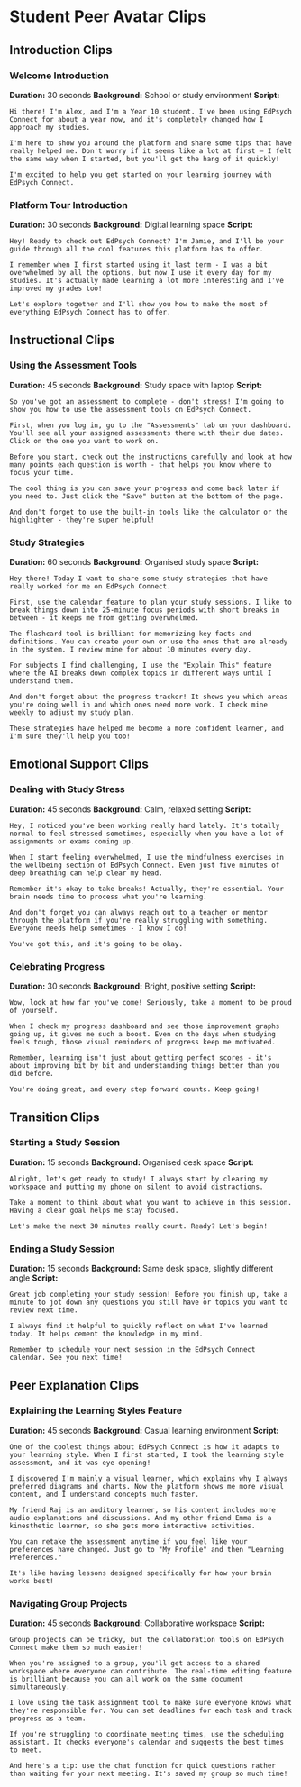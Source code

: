 # Student Peer Avatar Clips

## Introduction Clips

### Welcome Introduction
**Duration:** 30 seconds
**Background:** School or study environment
**Script:**
```
Hi there! I'm Alex, and I'm a Year 10 student. I've been using EdPsych Connect for about a year now, and it's completely changed how I approach my studies.

I'm here to show you around the platform and share some tips that have really helped me. Don't worry if it seems like a lot at first – I felt the same way when I started, but you'll get the hang of it quickly!

I'm excited to help you get started on your learning journey with EdPsych Connect.
```

### Platform Tour Introduction
**Duration:** 30 seconds
**Background:** Digital learning space
**Script:**
```
Hey! Ready to check out EdPsych Connect? I'm Jamie, and I'll be your guide through all the cool features this platform has to offer.

I remember when I first started using it last term - I was a bit overwhelmed by all the options, but now I use it every day for my studies. It's actually made learning a lot more interesting and I've improved my grades too!

Let's explore together and I'll show you how to make the most of everything EdPsych Connect has to offer.
```

## Instructional Clips

### Using the Assessment Tools
**Duration:** 45 seconds
**Background:** Study space with laptop
**Script:**
```
So you've got an assessment to complete - don't stress! I'm going to show you how to use the assessment tools on EdPsych Connect.

First, when you log in, go to the "Assessments" tab on your dashboard. You'll see all your assigned assessments there with their due dates. Click on the one you want to work on.

Before you start, check out the instructions carefully and look at how many points each question is worth - that helps you know where to focus your time.

The cool thing is you can save your progress and come back later if you need to. Just click the "Save" button at the bottom of the page.

And don't forget to use the built-in tools like the calculator or the highlighter - they're super helpful!
```

### Study Strategies
**Duration:** 60 seconds
**Background:** Organised study space
**Script:**
```
Hey there! Today I want to share some study strategies that have really worked for me on EdPsych Connect.

First, use the calendar feature to plan your study sessions. I like to break things down into 25-minute focus periods with short breaks in between - it keeps me from getting overwhelmed.

The flashcard tool is brilliant for memorizing key facts and definitions. You can create your own or use the ones that are already in the system. I review mine for about 10 minutes every day.

For subjects I find challenging, I use the "Explain This" feature where the AI breaks down complex topics in different ways until I understand them.

And don't forget about the progress tracker! It shows you which areas you're doing well in and which ones need more work. I check mine weekly to adjust my study plan.

These strategies have helped me become a more confident learner, and I'm sure they'll help you too!
```

## Emotional Support Clips

### Dealing with Study Stress
**Duration:** 45 seconds
**Background:** Calm, relaxed setting
**Script:**
```
Hey, I noticed you've been working really hard lately. It's totally normal to feel stressed sometimes, especially when you have a lot of assignments or exams coming up.

When I start feeling overwhelmed, I use the mindfulness exercises in the wellbeing section of EdPsych Connect. Even just five minutes of deep breathing can help clear my head.

Remember it's okay to take breaks! Actually, they're essential. Your brain needs time to process what you're learning.

And don't forget you can always reach out to a teacher or mentor through the platform if you're really struggling with something. Everyone needs help sometimes - I know I do!

You've got this, and it's going to be okay.
```

### Celebrating Progress
**Duration:** 30 seconds
**Background:** Bright, positive setting
**Script:**
```
Wow, look at how far you've come! Seriously, take a moment to be proud of yourself.

When I check my progress dashboard and see those improvement graphs going up, it gives me such a boost. Even on the days when studying feels tough, those visual reminders of progress keep me motivated.

Remember, learning isn't just about getting perfect scores - it's about improving bit by bit and understanding things better than you did before.

You're doing great, and every step forward counts. Keep going!
```

## Transition Clips

### Starting a Study Session
**Duration:** 15 seconds
**Background:** Organised desk space
**Script:**
```
Alright, let's get ready to study! I always start by clearing my workspace and putting my phone on silent to avoid distractions.

Take a moment to think about what you want to achieve in this session. Having a clear goal helps me stay focused.

Let's make the next 30 minutes really count. Ready? Let's begin!
```

### Ending a Study Session
**Duration:** 15 seconds
**Background:** Same desk space, slightly different angle
**Script:**
```
Great job completing your study session! Before you finish up, take a minute to jot down any questions you still have or topics you want to review next time.

I always find it helpful to quickly reflect on what I've learned today. It helps cement the knowledge in my mind.

Remember to schedule your next session in the EdPsych Connect calendar. See you next time!
```

## Peer Explanation Clips

### Explaining the Learning Styles Feature
**Duration:** 45 seconds
**Background:** Casual learning environment
**Script:**
```
One of the coolest things about EdPsych Connect is how it adapts to your learning style. When I first started, I took the learning style assessment, and it was eye-opening!

I discovered I'm mainly a visual learner, which explains why I always preferred diagrams and charts. Now the platform shows me more visual content, and I understand concepts much faster.

My friend Raj is an auditory learner, so his content includes more audio explanations and discussions. And my other friend Emma is a kinesthetic learner, so she gets more interactive activities.

You can retake the assessment anytime if you feel like your preferences have changed. Just go to "My Profile" and then "Learning Preferences."

It's like having lessons designed specifically for how your brain works best!
```

### Navigating Group Projects
**Duration:** 45 seconds
**Background:** Collaborative workspace
**Script:**
```
Group projects can be tricky, but the collaboration tools on EdPsych Connect make them so much easier!

When you're assigned to a group, you'll get access to a shared workspace where everyone can contribute. The real-time editing feature is brilliant because you can all work on the same document simultaneously.

I love using the task assignment tool to make sure everyone knows what they're responsible for. You can set deadlines for each task and track progress as a team.

If you're struggling to coordinate meeting times, use the scheduling assistant. It checks everyone's calendar and suggests the best times to meet.

And here's a tip: use the chat function for quick questions rather than waiting for your next meeting. It's saved my group so much time!